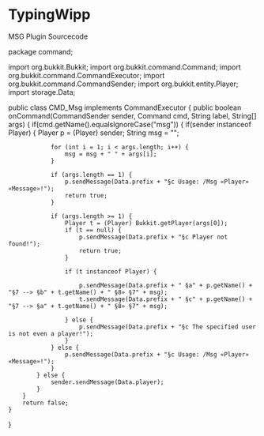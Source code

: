 # TypingWipp
MSG Plugin Sourcecode

package command;

import org.bukkit.Bukkit;
import org.bukkit.command.Command;
import org.bukkit.command.CommandExecutor;
import org.bukkit.command.CommandSender;
import org.bukkit.entity.Player;
import storage.Data;

public class CMD_Msg implements CommandExecutor {
    public boolean onCommand(CommandSender sender, Command cmd, String label, String[] args) {
        if(cmd.getName().equalsIgnoreCase("msg")) {
            if(sender instanceof Player) {
                Player p = (Player) sender;
                String msg = "";

                for (int i = 1; i < args.length; i++) {
                    msg = msg + " " + args[i];
                }

                if (args.length == 1) {
                    p.sendMessage(Data.prefix + "§c Usage: /Msg «Player» «Message»!");
                    return true;
                }

                if (args.length >= 1) {
                    Player t = (Player) Bukkit.getPlayer(args[0]);
                    if (t == null) {
                        p.sendMessage(Data.prefix + "§c Player not found!");
                        return true;
                    }

                    if (t instanceof Player) {

                        p.sendMessage(Data.prefix + " §a" + p.getName() + "§7 --> §b" + t.getName() + " §8» §7" + msg);
                        t.sendMessage(Data.prefix + " §c" + p.getName() + "§7 --> §a" + t.getName() + " §8» §7" + msg);

                    } else {
                        p.sendMessage(Data.prefix + "§c The specified user is not even a player!");
                    }
                } else {
                    p.sendMessage(Data.prefix + "§c Usage: /Msg «Player» «Message»!");
                }
            } else {
                sender.sendMessage(Data.player);
            }
        }
        return false;
    }
}
